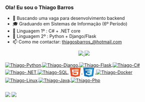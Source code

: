 ### Ola! Eu sou o Thiago Barros

- 🔭 Buscando uma vaga para desenvolvimento backend
- 🎓 Graduando em Sistemas de Informação (6º Período)
- 🌱 Linguagem 1º : C# + .NET core
- 🌱 Linguagem 2º : Python + Django/Flask
- 📫 Como me contactar: thiagosbarros_@hotmail.com

<div align="center">
 <a href="https://github.com/Thiagobarros01">
 <img height="180em" src="https://github-readme-stats.vercel.app/api?username=Thiagobarros01&show_icons=true&theme=github_dark&include_all_commits=true&count_private=true"/>
 <img height="180em" src="https://github-readme-stats.vercel.app/api/top-langs/?username=Thiagobarros01&layout=compact&langs_count=7&theme=github_dark"/>
</div>


<div style="display: inline_block"><br>
 <img align="center" alt="Thiago-Python" height="30" width="40" src="https://cdn.jsdelivr.net/gh/devicons/devicon@latest/icons/python/python-original.svg" />
 <img align="center" alt="Thiago-Django" height="30" width="40" src="https://cdn.jsdelivr.net/gh/devicons/devicon@latest/icons/django/django-plain.svg" />
 <img align="center" alt="Thiago-Flask" height="30" width="40" src="https://cdn.jsdelivr.net/gh/devicons/devicon@latest/icons/flask/flask-original.svg" />
 <img align="center" alt="Thiago-C#" height="30" width="40" src="https://cdn.jsdelivr.net/gh/devicons/devicon@latest/icons/csharp/csharp-original.svg" />
 <img align="center" alt="Thiago-.NET" height="30" width="40" src="https://cdn.jsdelivr.net/gh/devicons/devicon@latest/icons/dotnetcore/dotnetcore-original.svg" />
 <img align="center" alt="Thiago-SQL" height="30" width="40" src="https://cdn.jsdelivr.net/gh/devicons/devicon@latest/icons/azuresqldatabase/azuresqldatabase-original.svg"/>
 <img align="center" alt="Thiago-HTML" height="30" width="40" src="https://raw.githubusercontent.com/devicons/devicon/master/icons/html5/html5-original.svg">
 <img align="center" alt="Thiago-CSS" height="30" width="40" src="https://raw.githubusercontent.com/devicons/devicon/master/icons/css3/css3-original.svg"> 
 <img align="center" alt="Thiago-Docker" height="35" width="40" src="https://cdn.jsdelivr.net/gh/devicons/devicon@latest/icons/docker/docker-original-wordmark.svg"/>
 <img align="center" alt="Thiago-Linux" height="35" width="40" src="https://cdn.jsdelivr.net/gh/devicons/devicon@latest/icons/linux/linux-original.svg" />
 <img align="center" alt="Thiago-Java" height="30" width="40" src="https://cdn.jsdelivr.net/gh/devicons/devicon@latest/icons/java/java-original.svg" />
 <img align="center" alt="Thiago-Php" height="35" width="40" src="https://cdn.jsdelivr.net/gh/devicons/devicon@latest/icons/php/php-original.svg" />
 
 
</div>
 
 ## 

<div>
 <a href="https://instagram.com/_thiagosbarros?igshid=YmMyMTA2M2Y=" target="_blank"><img src="https://img.shields.io/badge/-Instagram-%23E4405F?style=for-the-badge&logo=instagram&logoColor=white" target="_blank"></a>
 </a> 
 <a href="https://www.linkedin.com/in/thiago-barros-ba8b9a20b" target="_blank"><img src="https://img.shields.io/badge/-LinkedIn-%230077B5?style=for-the-badge&logo=linkedin&logoColor=white" target="_blank"></a> 
 
 </div>
